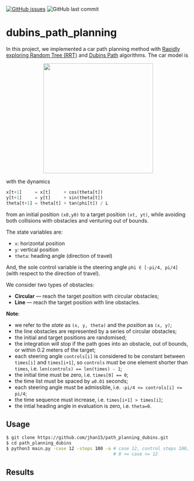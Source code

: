 
[![GitHub issues](https://img.shields.io/github/issues/jhan15/dubins_path_planning)](https://github.com/jhan15/dubins_path_planning/issues)
![GitHub last commit](https://img.shields.io/github/last-commit/jhan15/dubins_path_planning?color=ff69b4)

# dubins_path_planning

In this project, we implemented a car path planning method with [Rapidly exploring Random Tree (RRT)](https://en.wikipedia.org/wiki/Rapidly-exploring_random_tree) and [Dubins Path](https://en.wikipedia.org/wiki/Dubins_path) algorithms. The car model is

<p align="center">
  <img src="https://github.com/jhan15/dubins_path_planning/blob/master/images/car_model.png?raw=true" width="300">
</p>

with the dynamics

```python
x[t+1]     = x[t]     + cos(theta[t])
y[t+1]     = y[t]     + sin(theta[t])
theta[t+1] = theta[t] + tan(phi[t]) / L
```

from an initial position `(x0,y0)` to a target position `(xt, yt)`, while avoiding both collisions with obstacles and venturing out of bounds.

The state variables are:
 - `x`: horizontal position
 - `y`: vertical position
 - `theta`: heading angle (direction of travel)

And, the sole control variable is the steering angle `phi ∈ [-pi/4, pi/4]` (with respect to the direction of travel).

We consider two types of obstacles:
 - **Circular** — reach the target position with circular obstacles;
 - **Line** — reach the target position with line obstacles.

**Note**:
- we refer to the *state* as `(x, y, theta)` and the *position* as `(x, y)`;
- the line obstacles are represented by a series of circular obstacles;
- the initial and target positions are randomised;
- the integration will stop if the path goes into an obstacle, out of bounds, or within 0.2 meters of the target;
- each steering angle `controls[i]` is considered to be constant between `times[i]` and `times[i+1]`, so `controls` must be one element shorter than `times`, i.e. `len(controls) == len(times) - 1`;
- the initial time must be zero, i.e. `times[0] == 0`;
- the time list must be spaced by `≥0.01` seconds;
- each steering angle must be admissible, i.e. `-pi/4 <= controls[i] <= pi/4`;
- the time sequence must increase, i.e. `times[i+1] > times[i]`;
- the intial heading angle in evaluation is zero, i.e. `theta=0`.

## Usage

```bash
$ git clone https://github.com/jhan15/path_planning_dubins.git
$ cd path_planning_dubins
$ python3 main.py -case 12 -steps 100 -a # case 12, control steps 100, with animation
                                         # 0 <= case <= 12
```

## Results

